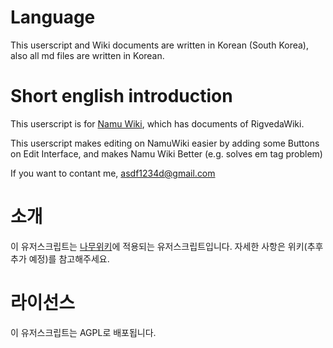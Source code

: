 # Language
This userscript and Wiki documents are written in Korean (South Korea), also all md files are written in Korean.

# Short english introduction
This userscript is for [Namu Wiki](https://namu.wiki), which has documents of RigvedaWiki.

This userscript makes editing on NamuWiki easier by adding some Buttons on Edit Interface, and makes Namu Wiki Better (e.g. solves em tag problem)

If you want to contant me, asdf1234d@gmail.com

# 소개
이 유저스크립트는 [나무위키](https://namu.wiki)에 적용되는 유저스크립트입니다.
자세한 사항은 위키(추후 추가 예정)를 참고해주세요.

# 라이선스
이 유저스크립트는 AGPL로 배포됩니다.

